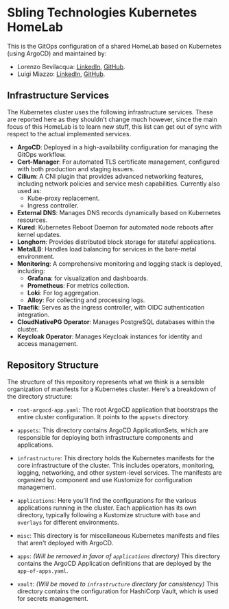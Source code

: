 # Sbling Technologies Kubernetes HomeLab

This is the GitOps configuration of a shared HomeLab based on Kubernetes (using
ArgoCD) and maintained by:

- Lorenzo Bevilacqua: [LinkedIn](https://www.linkedin.com/in/lorenzo-bevilacqua),
  [GitHub](https://github.com/ardubev16).
- Luigi Miazzo: [LinkedIn](https://www.linkedin.com/in/luigi-miazzo), [GitHub](https://github.com/LuigiMiazzo17).

## Infrastructure Services

The Kubernetes cluster uses the following infrastructure services. These are reported
here as they shouldn't change much however, since the main focus of this HomeLab
is to learn new stuff, this list can get out of sync with respect to the actual implemented
services.

- **ArgoCD**: Deployed in a high-availability configuration for managing the GitOps
  workflow.
- **Cert-Manager**: For automated TLS certificate management, configured with both
  production and staging issuers.
- **Cilium**: A CNI plugin that provides advanced networking features, including
  network policies and service mesh capabilities. Currently also used as:
  - Kube-proxy replacement.
  - Ingress controller.
- **External DNS**: Manages DNS records dynamically based on Kubernetes resources.
- **Kured**: Kubernetes Reboot Daemon for automated node reboots after kernel updates.
- **Longhorn**: Provides distributed block storage for stateful applications.
- **MetalLB**: Handles load balancing for services in the bare-metal environment.
- **Monitoring**: A comprehensive monitoring and logging stack is deployed, including:
  - **Grafana**: for visualization and dashboards.
  - **Prometheus**: For metrics collection.
  - **Loki**: For log aggregation.
  - **Alloy**: For collecting and processing logs.
- **Traefik**: Serves as the ingress controller, with OIDC authentication integration.
- **CloudNativePG Operator**: Manages PostgreSQL databases within the cluster.
- **Keycloak Operator**: Manages Keycloak instances for identity and access management.

## Repository Structure

The structure of this repository represents what we think is a sensible organization
of manifests for a Kubernetes cluster. Here's a breakdown of the directory structure:

- `root-argocd-app.yaml`: The root ArgoCD application that bootstraps the entire
  cluster configuration. It points to the `appsets` directory.

- `appsets`: This directory contains ArgoCD ApplicationSets, which are responsible
  for deploying both infrastructure components and applications.

- `infrastructure`: This directory holds the Kubernetes manifests for the core infrastructure
  of the cluster. This includes operators, monitoring, logging, networking, and other
  system-level services. The manifests are organized by component and use Kustomize
  for configuration management.

- `applications`: Here you'll find the configurations for the various applications
  running in the cluster. Each application has its own directory, typically following
  a Kustomize structure with `base` and `overlays` for different environments.

- `misc`: This directory is for miscellaneous Kubernetes manifests and files that
  aren't deployed with ArgoCD.

- `apps`: _(Will be removed in favor of `applications` directory)_ This directory
  contains the ArgoCD Application definitions that are deployed by the `app-of-apps.yaml`.

- `vault`: _(Will be moved to `infrastructure` directory for consistency)_ This directory
  contains the configuration for HashiCorp Vault, which is used for secrets management.
